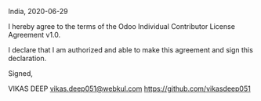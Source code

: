India, 2020-06-29

I hereby agree to the terms of the Odoo Individual Contributor License
Agreement v1.0.

I declare that I am authorized and able to make this agreement and sign this
declaration.

Signed,

VIKAS DEEP vikas.deep051@webkul.com https://github.com/vikasdeep051
